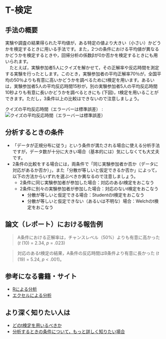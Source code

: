 # T-検定

## 手法の概要
実験や調査の結果得られた平均値が，ある特定の値より大きい（小さい）かどうかを検定するときに用いる手法です。また，2つの条件における平均値が異なるかどうかを検定するときや，回帰分析の係数βが0か否かを検定するときにも用いられます。  
　たとえば，実験参加者5人にクイズを解かせて，その正解率や反応時間を測定する実験を行ったとします。このとき，実験参加者の平均正解率70％が，全国平均の50％よりも有意に高いかどうかを調べるためにt検定を用います。あるいは，実験参加者5人の平均反応時間15秒が，別の実験参加者5人の平均反応時間10秒よりも有意に長いかどうかを調べるときにも (下図)，t検定を用いることができます。ただし，3条件以上の比較はできないので注意しましょう。

クイズの平均反応時間（エラーバーは標準誤差）
: ![クイズの平均反応時間（エラーバーは標準誤差）](t-test_graph.png "クイズの平均反応時間（エラーバーは標準誤差）")



## 分析するときの条件
- 「データが正規分布に従う」という条件が満たされる場合に使える分析手法ですが，データ数が十分に大きい場合（基本的には）気にしなくても大丈夫です。
- 2条件の比較をする場合には，両条件で「同じ実験参加者か否か（データに対応があるか否か）」，また「分散が等しいと仮定できるか否か」によって，以下の方法からいずれを選ぶべきか異なるので注意しましょう。
    - 2条件に同じ実験参加者が参加した場合：対応のあるt検定をおこなう
    - 2条件に別々の実験参加者が参加した場合：対応のないt検定をおこなう
        - 分散が等しいと仮定できる場合：Studentのt検定をおこなう
        - 分散が等しいと仮定できない（あるいは不明な）場合：Welchのt検定をおこなう

## 論文（レポート）における報告例
> A条件における正解率は，チャンスレベル（50%）よりも有意に高かった (*t* (10) = 2.34, *p* = .023)

> 対応のあるt検定の結果，A条件の反応時間はB条件より有意に長かった (*t* (19) = 5.24, *p* < .001)。

## 参考になる書籍・サイト
- [Rによる分析](http://cse.naro.affrc.go.jp/takezawa/r-tips/r/65.html)
- [エクセルによる分析](https://udemy.benesse.co.jp/marketing/basic/excel_analyse.html)

## より深く知りたい人は
- [どのt検定を用いるべきか](https://bellcurve.jp/statistics/course/9936.html)
- [分析するときの条件について，もっと詳しく知りたい場合](https://norimune.net/1761)
